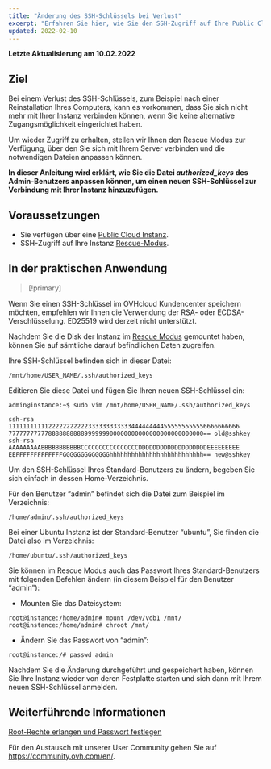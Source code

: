 ```yaml
---
title: "Änderung des SSH-Schlüssels bei Verlust"
excerpt: "Erfahren Sie hier, wie Sie den SSH-Zugriff auf Ihre Public Cloud Instanz wiederherstellen können"
updated: 2022-02-10
---
```


**Letzte Aktualisierung am 10.02.2022**

## Ziel

Bei einem Verlust des SSH-Schlüssels, zum Beispiel nach einer Reinstallation Ihres Computers, kann es vorkommen, dass Sie sich nicht mehr mit Ihrer Instanz verbinden können, wenn Sie keine alternative Zugangsmöglichkeit eingerichtet haben.

Um wieder Zugriff zu erhalten, stellen wir Ihnen den Rescue Modus zur Verfügung, über den Sie sich mit Ihrem Server verbinden und die notwendigen Dateien anpassen können.

**In dieser Anleitung wird erklärt, wie Sie die Datei *authorized_keys* des Admin-Benutzers anpassen können, um einen neuen SSH-Schlüssel zur Verbindung mit Ihrer Instanz hinzuzufügen.**


## Voraussetzungen

- Sie verfügen über eine [Public Cloud Instanz](https://www.ovhcloud.com/de/public-cloud).
- SSH-Zugriff auf Ihre Instanz [Rescue-Modus](/pages/public_cloud/compute/put_an_instance_in_rescue_mode).


## In der praktischen Anwendung

> [!primary]
>
Wenn Sie einen SSH-Schlüssel im OVHcloud Kundencenter speichern möchten, empfehlen wir Ihnen die Verwendung der RSA- oder ECDSA-Verschlüsselung. ED25519 wird derzeit nicht unterstützt.
>

Nachdem Sie die Disk der Instanz im [Rescue Modus](/pages/public_cloud/compute/put_an_instance_in_rescue_mode#schritt-2-auf-ihre-daten-zugreifen) gemountet haben, können Sie auf sämtliche darauf befindlichen Daten zugreifen.

Ihre SSH-Schlüssel befinden sich in dieser Datei:


```
/mnt/home/USER_NAME/.ssh/authorized_keys
```


Editieren Sie diese Datei und fügen Sie Ihren neuen SSH-Schlüssel ein:


```
admin@instance:~$ sudo vim /mnt/home/USER_NAME/.ssh/authorized_keys

ssh-rsa 1111111111122222222222333333333333444444444555555555556666666666
777777777778888888888999999900000000000000000000000000== old@sshkey
ssh-rsa AAAAAAAAABBBBBBBBBBBCCCCCCCCCCCCCCCCDDDDDDDDDDDDDDDDDDDEEEEEEEEE
EEFFFFFFFFFFFFFGGGGGGGGGGGGGhhhhhhhhhhhhhhhhhhhhhhhhhh== new@sshkey
```



Um den SSH-Schlüssel Ihres Standard-Benutzers zu ändern, begeben Sie sich einfach in dessen Home-Verzeichnis.

Für den Benutzer “admin” befindet sich die Datei zum Beispiel im Verzeichnis:


```
/home/admin/.ssh/authorized_keys
```


Bei einer Ubuntu Instanz ist der Standard-Benutzer “ubuntu”, Sie finden die Datei also im Verzeichnis:


```
/home/ubuntu/.ssh/authorized_keys
```


Sie können im Rescue Modus auch das Passwort Ihres Standard-Benutzers mit folgenden Befehlen ändern (in diesem Beispiel für den Benutzer “admin”):


- Mounten Sie das Dateisystem:

```
root@instance:/home/admin# mount /dev/vdb1 /mnt/
root@instance:/home/admin# chroot /mnt/
```

- Ändern Sie das Passwort von “admin”:


```
root@instance:/# passwd admin
```

Nachdem Sie die Änderung durchgeführt und gespeichert haben, können Sie Ihre Instanz wieder von deren Festplatte starten und sich dann mit Ihrem neuen SSH-Schlüssel anmelden.


## Weiterführende Informationen

[Root-Rechte erlangen und Passwort festlegen](/pages/public_cloud/compute/become_root_and_change_password)


Für den Austausch mit unserer User Community gehen Sie auf <https://community.ovh.com/en/>.
